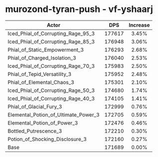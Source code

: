 # murozond-tyran-push - vf-yshaarj
| Actor | DPS | Increase |
|---|:---:|:---:|
|Iced_Phial_of_Corrupting_Rage_95_3|177617|3.45%|
|Iced_Phial_of_Corrupting_Rage_85_3|176948|3.06%|
|Phial_of_Static_Empowerment_3|176293|2.68%|
|Phial_of_Charged_Isolation_3|176040|2.53%|
|Iced_Phial_of_Corrupting_Rage_70_3|175983|2.50%|
|Phial_of_Tepid_Versatility_3|175952|2.48%|
|Phial_of_Elemental_Chaos_3|175301|2.10%|
|Iced_Phial_of_Corrupting_Rage_50_3|174680|1.74%|
|Iced_Phial_of_Corrupting_Rage_40_3|174105|1.41%|
|Phial_of_Glacial_Fury_3|172999|0.76%|
|Elemental_Potion_of_Ultimate_Power_3|172705|0.59%|
|Elemental_Potion_of_Power_3|172476|0.46%|
|Bottled_Putrescence_3|172210|0.30%|
|Potion_of_Shocking_Disclosure_3|172160|0.27%|
|Base|171689|0.00%|
